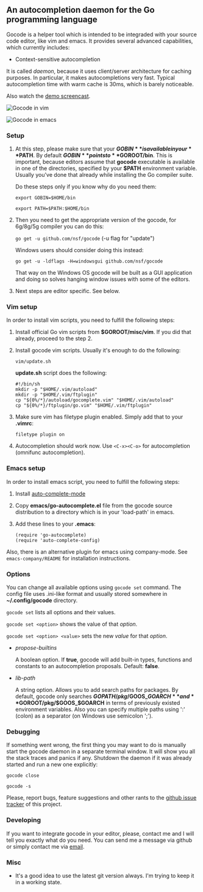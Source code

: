 ## An autocompletion daemon for the Go programming language

Gocode is a helper tool which is intended to be integraded with your source code editor, like vim and emacs. It provides several advanced capabilities, which currently includes:

 - Context-sensitive autocompletion

It is called *daemon*, because it uses client/server architecture for caching purposes. In particular, it makes autocompletions very fast. Typical autocompletion time with warm cache is 30ms, which is barely noticeable.

Also watch the [demo screencast](http://nosmileface.ru/images/gocode-demo.swf).

![Gocode in vim](http://nosmileface.ru/images/gocode-screenshot.png)

![Gocode in emacs](http://nosmileface.ru/images/emacs-gocode.png)

### Setup

 1. At this step, please make sure that your **$GOBIN** is available in your **$PATH**. By default **$GOBIN** points to **$GOROOT/bin**. This is important, because editors assume that **gocode** executable is available in one of the directories, specified by your **$PATH** environment variable. Usually you've done that already while installing the Go compiler suite.

    Do these steps only if you know why do you need them:

    `export GOBIN=$HOME/bin`

    `export PATH=$PATH:$HOME/bin`

 2. Then you need to get the appropriate version of the gocode, for 6g/8g/5g compiler you can do this:

    `go get -u github.com/nsf/gocode` (-u flag for "update")

    Windows users should consider doing this instead:

    `go get -u -ldflags -H=windowsgui github.com/nsf/gocode`

    That way on the Windows OS gocode will be built as a GUI application and doing so solves hanging window issues with some of the editors.

 3. Next steps are editor specific. See below.

### Vim setup

In order to install vim scripts, you need to fulfill the following steps:

 1. Install official Go vim scripts from **$GOROOT/misc/vim**. If you did that already, proceed to the step 2.

 2. Install gocode vim scripts. Usually it's enough to do the following:

    `vim/update.sh`

    **update.sh** script does the following:

		#!/bin/sh
		mkdir -p "$HOME/.vim/autoload"
		mkdir -p "$HOME/.vim/ftplugin"
		cp "${0%/*}/autoload/gocomplete.vim" "$HOME/.vim/autoload"
		cp "${0%/*}/ftplugin/go.vim" "$HOME/.vim/ftplugin"

 3. Make sure vim has filetype plugin enabled. Simply add that to your **.vimrc**:

    `filetype plugin on`

 4. Autocompletion should work now. Use `<C-x><C-o>` for autocompletion (omnifunc autocompletion).

### Emacs setup

In order to install emacs script, you need to fulfill the following steps:

 1. Install [auto-complete-mode](http://www.emacswiki.org/emacs/AutoComplete)

 2. Copy **emacs/go-autocomplete.el** file from the gocode source distribution to a directory which is in your 'load-path' in emacs.

 3. Add these lines to your **.emacs**:

 		(require 'go-autocomplete)
		(require 'auto-complete-config)

Also, there is an alternative plugin for emacs using company-mode. See `emacs-company/README` for installation instructions.

### Options

You can change all available options using `gocode set` command. The config file uses .ini-like format and usually stored somewhere in **~/.config/gocode** directory.

`gocode set` lists all options and their values.

`gocode set <option>` shows the value of that *option*.

`gocode set <option> <value>` sets the new *value* for that *option*.

 - *propose-builtins*

   A boolean option. If **true**, gocode will add built-in types, functions and constants to an autocompletion proposals. Default: **false**.

 - *lib-path*

   A string option. Allows you to add search paths for packages. By default, gocode only searches **$GOPATH/pkg/$GOOS_$GOARCH** and **$GOROOT/pkg/$GOOS_$GOARCH** in terms of previously existed environment variables. Also you can specify multiple paths using ':' (colon) as a separator (on Windows use semicolon ';').

### Debugging

If something went wrong, the first thing you may want to do is manually start the gocode daemon in a separate terminal window. It will show you all the stack traces and panics if any. Shutdown the daemon if it was already started and run a new one explicitly:

`gocode close`

`gocode -s`

Please, report bugs, feature suggestions and other rants to the [github issue tracker](http://github.com/nsf/gocode/issues) of this project.

### Developing

If you want to integrate gocode in your editor, please, contact me and I will tell you exactly what do you need. You can send me a message via github or simply contact me via <a href="mailto:no.smile.face@gmail.com">email</a>.

### Misc

 - It's a good idea to use the latest git version always. I'm trying to keep it in a working state.
